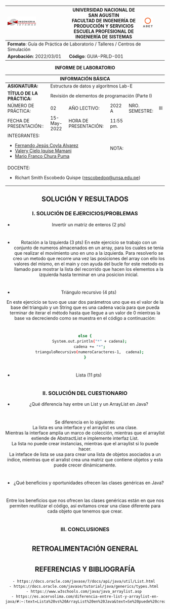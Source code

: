 <div align="center">
<table>
    <theader>
        <tr>
            <td><img src="https://github.com/rescobedoq/pw2/blob/main/epis.png?raw=true" alt="EPIS" style="width:50%; height:auto"/></td>
            <th>
                <span style="font-weight:bold;">UNIVERSIDAD NACIONAL DE SAN AGUSTIN</span><br />
                <span style="font-weight:bold;">FACULTAD DE INGENIERÍA DE PRODUCCIÓN Y SERVICIOS</span><br />
                <span style="font-weight:bold;">ESCUELA PROFESIONAL DE INGENIERÍA DE SISTEMAS</span>
            </th>
            <td><img src="https://github.com/rescobedoq/pw2/blob/main/abet.png?raw=true" alt="ABET" style="width:50%; height:auto"/></td>
        </tr>
    </theader>
    <tbody>
        <tr><td colspan="3"><span style="font-weight:bold;">Formato</span>: Guía de Práctica de Laboratorio / Talleres / Centros de Simulación</td></tr>
        <tr><td><span style="font-weight:bold;">Aprobación</span>:  2022/03/01</td><td colspan="2"><span style="font-weight:bold;">Código</span>: GUIA-PRLD-001</td></tr>
    </tbody>
</table>
</div>

<div align="center">
</div>
<div align="center">
	<span style="font-weight:bold;">INFORME DE LABORATORIO</span>

<table>
		<theader>
			<tr><th colspan="6">INFORMACIÓN BÁSICA</th></tr>
		</theader>
		<tbody>
			<tr>
				<td><span style="font-weight:bold;">ASIGNATURA:</span></td>
				<td colspan="5">Estructura de datos y algoritmos Lab-E</td>
			</tr>
			<tr>
				<td><span style="font-weight:bold;">TÍTULO DE LA PRÁCTICA:<span></td>
				<td colspan="5">Revisión de elementos de programación (Parte I)</td>
			</tr>
			<tr>
				<td>NÚMERO DE PRÁCTICA:</td>
				<td>02</td><td>AÑO LECTIVO:</td>
				<td>2022 A</td>
				<td>NRO. SEMESTRE:</td>
				<td>III</td>
			</tr>
			<tr>
				<td>FECHA DE PRESENTACIÓN::</td>
				<td>15-May-2022</td>
				<td>HORA DE PRESENTACIÓN:</td>
				<td> 11:55 pm.</td>
			</tr>
			<tr>
				<td colspan="3">INTEGRANTES:
					<ul>
					<li><a href="https://github.com/fernandocoylaA">Fernando Jesús Coyla Alvarez</a></li>
				 	<li><a href="https://github.com/Icielo23">Valery Cielo Iquise Mamani</a></li>
					<li><a href="https://github.com/Mario-Chura">Mario Franco Chura Puma</a></li>
					</ul>
				</td>
				<td colspan="">NOTA:</td>
				<td></td>
			</tr>
			<tr>
				<td colspan="6">DOCENTE:
					<ul>
					<li>Richart Smith Escobedo Quispe (<a href="rescobedoq@unsa.edu.pe">rescobedoq@unsa.edu.pe</a>)</li>
					</ul>
				</td>
			</tr>
		</tdbody>
</table>
	
## SOLUCIÓN Y RESULTADOS	
### I.	SOLUCIÓN DE EJERCICIOS/PROBLEMAS
	
- Invertir un matriz de enteros (2 pts)
#	
- Rotación a la Izquierda (3 pts)
En este ejercicio se trabajo con un conjunto de numeros almacenados en un array, para los cuales se tenia que realizar el movimiento uno en uno a la izquierda. Para resolverlo se creo un metodo que recorre una vez las posiciones del array con ello los valores del mismo, en el main y con ayuda del bucle for este metodo es llamado para mostrar la lista del recorrido que hacen los elementos a la izquierda hasta terminar en una posicion inicial.
#	
- Triángulo recursivo (4 pts)

En este ejercicio se tuvo que usar dos parámetros uno que es el valor de la base del triangulo y un String que es una cadena vacía para que pueda terminar de iterar el método hasta que llegue a un valor de 0 mientras la base va decreciendo como se muestra en el código a continuación:
#	
```sh
else {
	System.out.println("*" + cadena);
	cadena += "*";
	trianguloRecursivo(numeroCaracteres-1,  cadena);
}
```     
#	
- Lista (11 pts)
#
### II.	SOLUCIÓN DEL CUESTIONARIO
- ¿Qué diferencia hay entre un List y un ArrayList en Java? <br>
#
Se diferencia en lo siguiente:<br>
La lista es una interface y el arraylist es una clase.<br>
Mientras la interface amplia un marco de colección, mientras que el arraylist extiende de AbstractList e implemente interfaz List.<br>
La lista no puede crear instancias, mientras que el arraylist si lo puede hacer.<br>
La inteface de lista se usa para crear una lista de objetos asociados a un índice, mientras que el arralist crea una matriz que contiene objetos y esta puede 	crecer dinámicamente.<br> 
#	
- ¿Qué beneficios y oportunidades ofrecen las clases genéricas en Java?
#
Entre los beneficios que nos ofrecen las clases genéricas están en que nos permiten reutilizar el código, así evitamos crear una clase diferente para cada objeto que tenemos que crear.
#
### III.	CONCLUSIONES
#
## RETROALIMENTACIÓN GENERAL
#
## REFERENCIAS Y BIBLIOGRAFÍA
    - https://docs.oracle.com/javase/7/docs/api/java/util/List.html 
    - https://docs.oracle.com/javase/tutorial/java/generics/types.html 
    - https://www.w3schools.com/java/java_arraylist.asp 
    - https://es.acervolima.com/diferencia-entre-list-y-arraylist-en-java/#:~:text=Lista%20vs%20ArrayList%20en%20Java&text=Se%20puede%20crear%20una%20instancia,matriz%20din%C3%A1mica%20que%20contiene%20objetos.
#	
